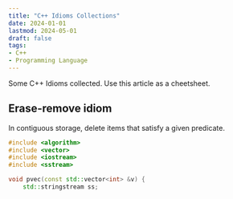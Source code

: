 ```yaml
---
title: "C++ Idioms Collections"
date: 2024-01-01
lastmod: 2024-05-01
draft: false
tags:
- C++
- Programming Language
---
```


Some C++ Idioms collected. Use this article as a cheetsheet.

<!--more-->

## Erase-remove idiom

In contiguous storage, delete items that satisfy a given predicate.

```cpp
#include <algorithm>
#include <vector>
#include <iostream>
#include <sstream>

void pvec(const std::vector<int> &v) {
	std::stringstream ss;
